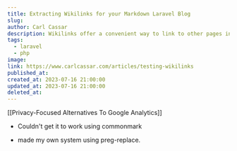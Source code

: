 ```yaml
---
title: Extracting Wikilinks for your Markdown Laravel Blog
slug: 
author: Carl Cassar
description: Wikilinks offer a convenient way to link to other pages in a blog, pkm or other wiki-like knowledge base.
tags:
  - laravel
  - php
image: 
link: https://www.carlcassar.com/articles/testing-wikilinks
published_at: 
created_at: 2023-07-16 21:00:00
updated_at: 2023-07-16 21:00:00
deleted_at:
---
```

[[Privacy-Focused Alternatives To Google Analytics]]

- Couldn't get it to work using commonmark

- made my own system using preg-replace.
